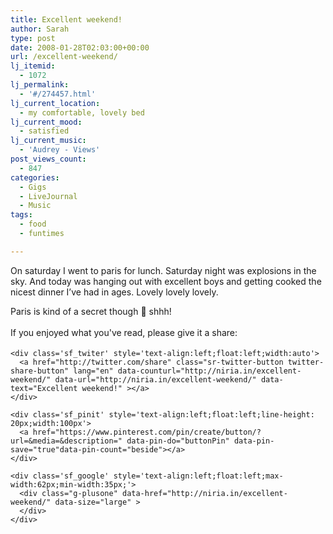 ```yaml
---
title: Excellent weekend!
author: Sarah
type: post
date: 2008-01-28T02:03:00+00:00
url: /excellent-weekend/
lj_itemid:
  - 1072
lj_permalink:
  - '#/274457.html'
lj_current_location:
  - my comfortable, lovely bed
lj_current_mood:
  - satisfied
lj_current_music:
  - 'Audrey - Views'
post_views_count:
  - 847
categories:
  - Gigs
  - LiveJournal
  - Music
tags:
  - food
  - funtimes

---
```

<div id="fb-root">
</div>

On saturday I went to paris for lunch. Saturday night was explosions in the sky. And today was hanging out with excellent boys and getting cooked the nicest dinner I&#8217;ve had in ages. Lovely lovely lovely.

Paris is kind of a secret though 🙂 shhh!

<div class='sfsi_Sicons' style='width: 100%; display: inline-block; vertical-align: middle; text-align:left'>
  <div style='margin:0px 8px 0px 0px; line-height: 24px'>
    <span>If you enjoyed what you've read, please give it a share:</span>
  </div>
  
  <div class='sfsi_socialwpr'>
    <div class='sf_fb' style='text-align:left;width:125px'>
      <div class="fb-like" href="http://niria.in/excellent-weekend/" width="180" send="false" showfaces="false"  action="like" data-share="true"data-layout="button_count" >
      </div>
    </div>
    
    <div class='sf_twiter' style='text-align:left;float:left;width:auto'>
      <a href="http://twitter.com/share" class="sr-twitter-button twitter-share-button" lang="en" data-counturl="http://niria.in/excellent-weekend/" data-url="http://niria.in/excellent-weekend/" data-text="Excellent weekend!" ></a>
    </div>
    
    <div class='sf_pinit' style='text-align:left;float:left;line-height: 20px;width:100px'>
      <a href="https://www.pinterest.com/pin/create/button/?url=&media=&description=" data-pin-do="buttonPin" data-pin-save="true"data-pin-count="beside"></a>
    </div>
    
    <div class='sf_google' style='text-align:left;float:left;max-width:62px;min-width:35px;'>
      <div class="g-plusone" data-href="http://niria.in/excellent-weekend/" data-size="large" >
      </div>
    </div>
  </div>
</div>